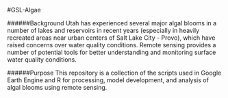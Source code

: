 #GSL-Algae

######Background
Utah has experienced several major algal blooms in a number of lakes and reservoirs in recent years (especially in heavily recreated areas near urban centers of Salt Lake City - Provo), which have raised concerns over water quality conditions. Remote sensing provides a number of potential tools for better understanding and monitoring surface water quality conditions.

######Purpose
This repository is a collection of the scripts used in Google Earth Engine and R for processing, model development, and analysis of algal blooms using remote sensing.
